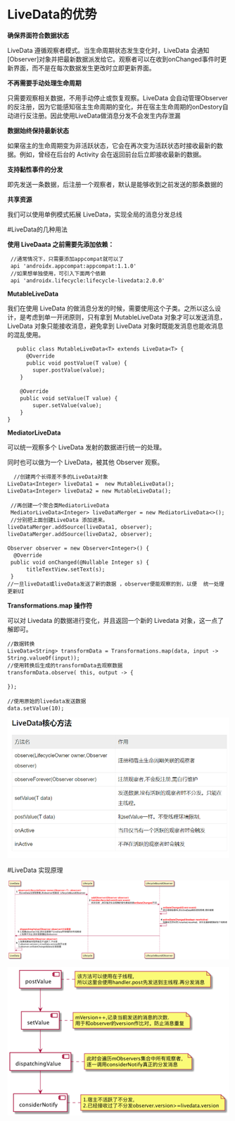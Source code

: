 # LiveData的优势


**确保界面符合数据状态**

LiveData 遵循观察者模式。当生命周期状态发生变化时，LiveData 会通知 [Observer]对象并把最新数据派发给它。观察者可以在收到onChanged事件时更新界面，而不是在每次数据发生更改时立即更新界面。

**不再需要手动处理生命周期**

只需要观察相关数据，不用手动停止或恢复观察。LiveData 会自动管理Observer的反注册，因为它能感知宿主生命周期的变化，并在宿主生命周期的onDestory自动进行反注册。因此使用LiveData做消息分发不会发生内存泄漏

**数据始终保持最新状态**

如果宿主的生命周期变为非活跃状态，它会在再次变为活跃状态时接收最新的数据。例如，曾经在后台的 Activity 会在返回前台后立即接收最新的数据。

**支持黏性事件的分发**

即先发送一条数据，后注册一个观察者，默认是能够收到之前发送的那条数据的

**共享资源**

我们可以使用单例模式拓展 LiveData，实现全局的消息分发总线

#LiveData的几种用法

**使用 LiveDaata 之前需要先添加依赖：**

	 //通常情况下，只需要添加appcompat就可以了
	 api 'androidx.appcompat:appcompat:1.1.0'
	 //如果想单独使用，可引入下面两个依赖
	 api 'androidx.lifecycle:lifecycle-livedata:2.0.0'


**MutableLiveData**

我们在使用 LiveData 的做消息分发的时候，需要使用这个子类。之所以这么设计，是考虑到单一开闭原则，只有拿到 MutableLiveData 对象才可以发送消息，LiveData 对象只能接收消息，避免拿到 LiveData 对象时既能发消息也能收消息的混乱使用。

	   public class MutableLiveData<T> extends LiveData<T> {
	      @Override
	      public void postValue(T value) {
	        super.postValue(value);
	    }
	
	    @Override
	    public void setValue(T value) {
	        super.setValue(value);
	    }
	}

**MediatorLiveData**

可以统一观察多个 LiveData 发射的数据进行统一的处理。

同时也可以做为一个 LiveData，被其他 Observer 观察。


	  //创建两个长得差不多的LiveData对象
	LiveData<Integer> liveData1 =  new MutableLiveData();
	LiveData<Integer> liveData2 = new MutableLiveData();
	
	 //再创建一个聚合类MediatorLiveData
	 MediatorLiveData<Integer> liveDataMerger = new MediatorLiveData<>();
	 //分别把上面创建LiveData 添加进来。
	liveDataMerger.addSource(liveData1, observer);
	liveDataMerger.addSource(liveData2, observer);
	
	Observer observer = new Observer<Integer>() {
	  @Override
	 public void onChanged(@Nullable Integer s) {
	      titleTextView.setText(s);
	 }
	//一旦liveData或liveData发送了新的数据 ，observer便能观察的到，以便  统一处理更新UI

**Transformations.map 操作符**

可以对 Livedata 的数据进行变化，并且返回一个新的 Livedata 对象，这一点了解即可。

	
	//数据转换
	LiveData<String> transformData = Transformations.map(data, input ->   String.valueOf(input));
	//使用转换后生成的transformData去观察数据
	transformData.observe( this, output -> {
	
	});
	
	//使用原始的livedata发送数据
	data.setValue(10);
	
![](images/1b759cf2.png)

#LiveData 实现原理

![](images/0ab5bafb.png)

![](images/6cf8a9d7.png)